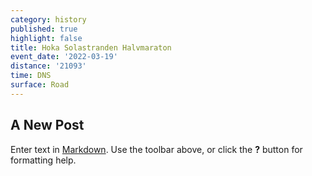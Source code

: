```yaml
---
category: history
published: true
highlight: false
title: Hoka Solastranden Halvmaraton
event_date: '2022-03-19'
distance: '21093'
time: DNS
surface: Road
---
```

## A New Post

Enter text in [Markdown](http://daringfireball.net/projects/markdown/). Use the toolbar above, or click the **?** button for formatting help.

